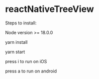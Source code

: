 # reactNativeTreeView

Steps to install:

Node version >= 18.0.0

yarn install

yarn start

press i to run on iOS

press a to run on android